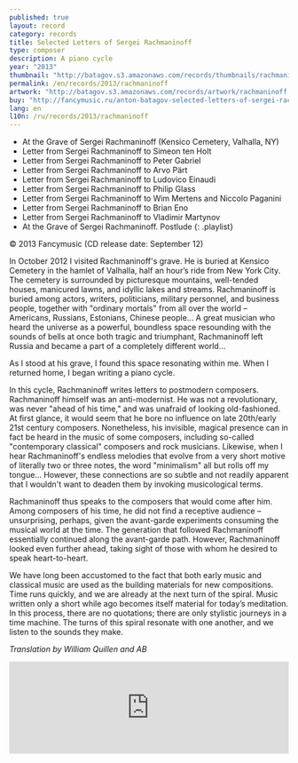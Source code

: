 ```yaml
---
published: true
layout: record
category: records
title: Selected Letters of Sergei Rachmaninoff
type: composer
description: A piano cycle
year: "2013"
thumbnail: "http://batagov.s3.amazonaws.com/records/thumbnails/rachmaninoff%20cover.jpg"
permalink: /en/records/2013/rachmaninoff
artwork: "http://batagov.s3.amazonaws.com/records/artwork/rachmaninoff.png"
buy: "http://fancymusic.ru/anton-batagov-selected-letters-of-sergei-rachmaninoff/"
lang: en
l10n: /ru/records/2013/rachmaninoff
---
```


- At the Grave of Sergei Rachmaninoff (Kensico Cemetery, Valhalla, NY) [<i class="fa fa-youtube-play"></i>](http://www.youtube.com/watch?v=lKmYqfQxAdY)
- Letter from Sergei Rachmaninoff to Simeon ten Holt [<i class="fa fa-youtube-play"></i>](http://www.youtube.com/watch?v=_kOQsIF3KDw)
- Letter from Sergei Rachmaninoff to Peter Gabriel [<i class="fa fa-youtube-play"></i>](http://www.youtube.com/watch?v=-iiLHdASnqA)
- Letter from Sergei Rachmaninoff to Arvo Pärt [<i class="fa fa-youtube-play"></i>](http://www.youtube.com/watch?v=u6Vh7Lnzugo)
- Letter from Sergei Rachmaninoff to Ludovico Einaudi [<i class="fa fa-youtube-play"></i>](http://www.youtube.com/watch?v=CUN6AsNIDBo)
- Letter from Sergei Rachmaninoff to Philip Glass [<i class="fa fa-youtube-play"></i>](http://www.youtube.com/watch?v=68hs-n94uT8)
- Letter from Sergei Rachmaninoff to Wim Mertens and Niccolo Paganini [<i class="fa fa-youtube-play"></i>](http://www.youtube.com/watch?v=MUbEUL7RckA)
- Letter from Sergei Rachmaninoff to Brian Eno [<i class="fa fa-youtube-play"></i>](http://www.youtube.com/watch?v=eF8iQ2QamTU)
- Letter from Sergei Rachmaninoff to Vladimir Martynov [<i class="fa fa-youtube-play"></i>](http://www.youtube.com/watch?v=mWt0Sib7wZg)
- At the Grave of Sergei Rachmaninoff. Postlude [<i class="fa fa-youtube-play"></i>](http://www.youtube.com/watch?v=cPDARo-YOzE)
{: .playlist}

© 2013 Fancymusic (CD release date: September 12)

In October 2012 I visited Rachmaninoff's grave. He is buried at Kensico Cemetery in the hamlet of Valhalla, half an hour’s ride from New York City. The cemetery is surrounded by picturesque mountains, well-tended houses, manicured lawns, and idyllic lakes and streams. Rachmaninoff is buried among actors, writers, politicians, military personnel, and business people, together with "ordinary mortals" from all over the world – Americans, Russians, Estonians, Chinese people... A great musician who heard the universe as a powerful, boundless space resounding with the sounds of bells at once both tragic and triumphant, Rachmaninoff left Russia and became a part of a completely different world…

As I stood at his grave, I found this space resonating within me. When I returned home, I began writing a piano cycle.

In this cycle, Rachmaninoff writes letters to postmodern composers. Rachmaninoff himself was an anti-modernist. He was not a revolutionary, was never "ahead of his time," and was unafraid of looking old-fashioned. At first glance, it would seem that he bore no influence on late 20th/early 21st century composers. Nonetheless, his invisible, magical presence can in fact be heard in the music of some composers, including so-called "contemporary classical" composers and rock musicians. Likewise, when I hear Rachmaninoff's endless melodies that evolve from a very short motive of literally two or three notes, the word "minimalism" all but rolls off my tongue… However, these connections are so subtle and not readily apparent that I wouldn't want to deaden them by invoking musicological terms.

Rachmaninoff thus speaks to the composers that would come after him. Among composers of his time, he did not find a receptive audience – unsurprising, perhaps, given the avant-garde experiments consuming the musical world at the time. The generation that followed Rachmaninoff essentially continued along the avant-garde path. However, Rachmaninoff looked even further ahead, taking sight of those with whom he desired to speak heart-to-heart.

We have long been accustomed to the fact that both early music and classical music are used as the building materials for new compositions. Time runs quickly, and we are already at the next turn of the spiral. Music written only a short while ago becomes itself material for today’s meditation. In this process, there are no quotations; there are only stylistic journeys in a time machine. The turns of this spiral resonate with one another, and we listen to the sounds they make.

_Translation by William Quillen and AB_

<iframe width="100%" height="166" scrolling="no" frameborder="no" src="https://w.soundcloud.com/player/?url=http%3A%2F%2Fapi.soundcloud.com%2Ftracks%2F91266614"></iframe>